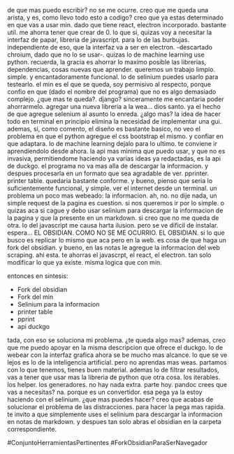 de que mas puedo escribir? no se me ocurre. creo que me queda una arista, y es, como llevo todo esto a codigo? creo que ya estas determinado en que vas a usar min. dado que tiene react, electron incorporado. bastante util. me ahorra tener que crear de 0. lo que si, quizas voy a necesitar la interfaz de papar, libreria de javascript. para lo de las burbujas. independiente de eso, que la interfaz va a ser en electron. -descartado chroium, dado que no lo se usar-.  quizas lo de machine learning use python. recuerda, la gracia es ahorrar lo maximo posible las librerias, dependencias, cosas nuevas que aprender. queremos un trabajo limpio. simple. y encantadoramente funcional. lo de selinium puedes usarlo para testearlo. el min es el que se queda, soy permisivo al respecto, porque confio en que (dado el nombre del programa) que no es algo demasiado complejo. ¿que mas te queda?. django? sinceramente me encantaria poder ahorrarmelo. agregar una nueva libreria a la wea... dios santo. ya el hecho de que agregue selenium al asunto lo enreda. ¿algo mas? la idea de hacer todo en terminal en principio elimina la necesidad de implementar una gui. ademas, si, como comento, el diseño es bastante basico, no veo el problema en que el python agregue el css bootstrap el mismo. y confiar en que adaptara. lo de machine learning dejalo para lo ultimo. te conviene ir aprendiendolo desde ahora. la api mas minima que puedo usar, y que no es invasiva, permitiendome haciendo ya varias ideas ya redactadas, es la api de duckgo. el programa no va mas alla de descargar la informacion. y despues procesarla en un formato que sea agradable de ver. pprinter. printer table. quedaria bastante conforme. y bueno, pienso que seria lo suficientemente funcional, y simple. ver el internet desde un terminal. un problema un poco mas webeado: la informacion. ah, no. no dije nada, un simple request de la pagina es cuestion. si nos queremos ir por lo simple. o quizas aca si cague y debo usar selinium para descargar la informacion de la pagina y que la presente en un markdown. si creo que no me queda de otra. lo del javascript me causa harta ilusion. pero se ve dificil de instalar. espera... EL OBSIDIAN. COMO NO SE ME OCURRIO. EL OBSIDIAN. si lo que busco es replicar lo mismo que aca pero en la web. es cosa de que haga un fork del obsidian. y bueno, en las notas le agregue la informacion del web scraping. ahi esta. te ahorras el javascrpt, el react, el electron. tan solo modificar lo que ya existe. misma logica que con min. 

entonces en sintesis:

- Fork del obsidian
- Fork del min
- Selinium para la informacion
- printer table
- pprint
- api duckgo


tada, con eso se soluciona mi problema. ¿te queda algo mas? ademas, creo que me puedo apoyar en la misma descripcion que ofrece el duckgo. lo de webear con la interfaz grafica ahora se be mucho mas alcance. lo que se ve lejos es lo de la inteligencia artificial. pero no aprendas mas weas. partamos con lo que tenemos, tienes buen material. ademas lo de filtrar resultados, vas a tener que usar mas la libreria de python que otra cosa. los iterables. los helper. los generadores. no hay nada extra. parte hoy. pandoc crees que vas a necesitas? na. porque es un convertidor. esa pega ya la estoy haciendo con el selinium. ¿que mas puedes hacer? creo que acabas de solucionar el problema de las distracciones. para hacer la pega mas rapida. te invito a que simplemente uses el selinium para descargar la informacion en notas de markdown. y despues tan solo abras el obsidian en la carpeta correspondiente. 

#ConjuntoHerramientasPertinentes
#ForkObsidianParaSerNavegador